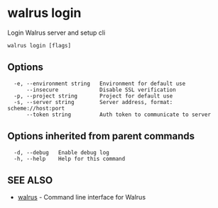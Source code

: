 # walrus login

Login Walrus server and setup cli

```
walrus login [flags]
```

## Options

```
  -e, --environment string   Environment for default use
      --insecure             Disable SSL verification
  -p, --project string       Project for default use
  -s, --server string        Server address, format: scheme://host:port
      --token string         Auth token to communicate to server
```

## Options inherited from parent commands

```
  -d, --debug   Enable debug log
  -h, --help    Help for this command
```

## SEE ALSO

* [walrus](../walrus)	 - Command line interface for Walrus

